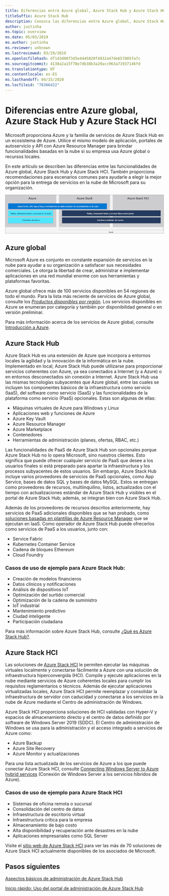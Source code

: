 ```yaml
---
title: Diferencias entre Azure global, Azure Stack Hub y Azure Stack HCI
titleSuffix: Azure Stack Hub
description: Conozca las diferencias entre Azure global, Azure Stack Hub y Azure Stack HCI.
author: justinha
ms.topic: overview
ms.date: 05/03/2019
ms.author: justinha
ms.reviewer: unknown
ms.lastreviewed: 03/29/2019
ms.openlocfilehash: df143d08f3d5e4445020f4932a47de657805fa7c
ms.sourcegitcommit: 4138a2a15f78e7db38b3a29acc963a71937146fd
ms.translationtype: HT
ms.contentlocale: es-ES
ms.lasthandoff: 04/15/2020
ms.locfileid: "78366422"
---
```

# <a name="differences-between-global-azure-azure-stack-hub-and-azure-stack-hci"></a>Diferencias entre Azure global, Azure Stack Hub y Azure Stack HCI

Microsoft proporciona Azure y la familia de servicios de Azure Stack Hub en un ecosistema de Azure. Utilice el mismo modelo de aplicación, portales de autoservicio y API con Azure Resource Manager para brindar funcionalidades basadas en la nube si su empresa usa Azure global o recursos locales.

En este artículo se describen las diferencias entre las funcionalidades de Azure global, Azure Stack Hub y Azure Stack HCI. También proporciona recomendaciones para escenarios comunes para ayudarle a elegir la mejor opción para la entrega de servicios en la nube de Microsoft para su organización.

![Información general del ecosistema de Azure](./media/compare-azure-azure-stack/azure-family.png)

## <a name="global-azure"></a>Azure global

Microsoft Azure es conjunto en constante expansión de servicios en la nube para ayudar a su organización a satisfacer sus necesidades comerciales. Le otorga la libertad de crear, administrar e implementar aplicaciones en una red mundial enorme con sus herramientas y plataformas favoritas.

Azure global ofrece más de 100 servicios disponibles en 54 regiones de todo el mundo. Para la lista más reciente de servicios de Azure global, consulte los [*Productos disponibles por región*](https://azure.microsoft.com/regions/services). Los servicios disponibles en Azure se enumeran por categoría y también por disponibilidad general o en versión preliminar.

Para más información acerca de los servicios de Azure global, consulte [Introducción a Azure](https://docs.microsoft.com/azure/?pivot=get-started&panel=get-started1).

## <a name="azure-stack-hub"></a>Azure Stack Hub

Azure Stack Hub es una extensión de Azure que incorpora a entornos locales la agilidad y la innovación de la informática en la nube. Implementado en local, Azure Stack Hub puede utilizarse para proporcionar servicios coherentes con Azure, ya sea conectados a Internet (y a Azure) o en entornos desconectados sin conexión a Internet. Azure Stack Hub usa las mismas tecnologías subyacentes que Azure global, entre las cuales se incluyen los componentes básicos de la infraestructura como servicio (IaaS), del software como servicio (SaaS) y las funcionalidades de la plataforma como servicio (PaaS) opcionales. Estas son algunas de ellas:

- Máquinas virtuales de Azure para Windows y Linux
- Aplicaciones web y funciones de Azure
- Azure Key Vault
- Azure Resource Manager
- Azure Marketplace
- Contenedores
- Herramientas de administración (planes, ofertas, RBAC, etc.)

Las funcionalidades de PaaS de Azure Stack Hub son opcionales porque Azure Stack Hub no lo opera Microsoft, sino nuestros clientes. Esto significa que puede ofrecer cualquier servicio de PaaS que desee a los usuarios finales si está preparado para apartar la infraestructura y los procesos subyacentes de estos usuarios. Sin embargo, Azure Stack Hub incluye varios proveedores de servicios de PaaS opcionales, como App Service, bases de datos SQL y bases de datos MySQL. Estos se entregan como proveedores de recursos, multiinquilino, listos, actualizados con el tiempo con actualizaciones estándar de Azure Stack Hub y visibles en el portal de Azure Stack Hub; además, se integran bien con Azure Stack Hub.

Además de los proveedores de recursos descritos anteriormente, hay servicios de PaaS adicionales disponibles que se han probado, como [soluciones basadas en plantillas de Azure Resource Manager](https://github.com/Azure/AzureStack-QuickStart-Templates) que se ejecutan en IaaS. Como operador de Azure Stack Hub puede ofrecerlos como servicios de PaaS a los usuarios, junto con:

- Service Fabric
- Kubernetes Container Service
- Cadena de bloques Ethereum
- Cloud Foundry

### <a name="example-use-cases-for-azure-stack-hub"></a>Casos de uso de ejemplo para Azure Stack Hub:

- Creación de modelos financieros
- Datos clínicos y notificaciones
- Análisis de dispositivos IoT
- Optimización del surtido comercial
- Optimización de la cadena de suministro
- IoT industrial
- Mantenimiento predictivo
- Ciudad inteligente
- Participación ciudadana

Para más información sobre Azure Stack Hub, consulte [¿Qué es Azure Stack Hub?](azure-stack-overview.md).

## <a name="azure-stack-hci"></a>Azure Stack HCI

Las soluciones de [Azure Stack HCI](../hci/overview.md) le permiten ejecutar las máquinas virtuales localmente y conectarse fácilmente a Azure con una solución de infraestructura hiperconvergida (HCI). Compile y ejecute aplicaciones en la nube mediante servicios de Azure coherentes locales para cumplir los requisitos reglamentarios o técnicos. Además de ejecutar aplicaciones virtualizadas locales, Azure Stack HCI permite reemplazar y consolidar la infraestructura de servidor con caducidad y conectarse a los servicios en la nube de Azure mediante el Centro de administración de Windows.

Azure Stack HCI proporciona soluciones de HCI validadas con Hyper-V y espacios de almacenamiento directo y el centro de datos definido por software de Windows Server 2019 (SDDC). El Centro de administración de Windows se usa para la administración y el acceso integrado a servicios de Azure como:

- Azure Backup
- Azure Site Recovery
- Azure Monitor y actualizaciones

Para una lista actualizada de los servicios de Azure a los que puede conectar Azure Stack HCI, consulte [Connecting Windows Server to Azure hybrid services](https://docs.microsoft.com/windows-server/azure-hybrid-services/index) (Conexión de Windows Server a los servicios híbridos de Azure).

### <a name="example-use-cases-for-azure-stack-hci"></a>Casos de uso de ejemplo para Azure Stack HCI

- Sistemas de oficina remota o sucursal
- Consolidación del centro de datos
- Infraestructura de escritorio virtual
- Infraestructura crítica para la empresa
- Almacenamiento de bajo costo
- Alta disponibilidad y recuperación ante desastres en la nube
- Aplicaciones empresariales como SQL Server

Visite el [sitio web de Azure Stack HCI](https://azure.microsoft.com/overview/azure-stack/hci/) para ver las más de 70 soluciones de Azure Stack HCI actualmente disponibles de los asociados de Microsoft.

## <a name="next-steps"></a>Pasos siguientes

[Aspectos básicos de administración de Azure Stack Hub](azure-stack-manage-basics.md)

[Inicio rápido: Uso del portal de administración de Azure Stack Hub](azure-stack-manage-portals.md)
